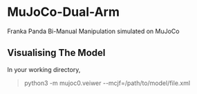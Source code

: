 # MuJoCo-Dual-Arm
Franka Panda Bi-Manual Manipulation simulated on MuJoCo

## Visualising The Model
In your working directory,
> python3 -m mujoc0.veiwer --mcjf=/path/to/model/file.xml


